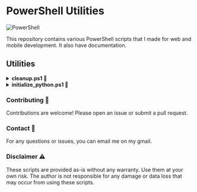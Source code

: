 # PowerShell Utilities

![PowerShell](https://img.shields.io/badge/PowerShell-5391FE?style=for-the-badge&logo=powershell&logoColor=white)

This repository contains various PowerShell scripts that I made for web and mobile development. It also have documentation.

## Utilities

<details>
<summary><strong>cleanup.ps1 🧹</strong></summary>

The `cleanup.ps1` script will remove specific folders from a given directory. I made this script because of the slow deletion of cache folders in my nextjs projects on Windows 11 file explorer.

> **Note**: Ensure you have the necessary permissions to delete folders in the specified directory.

### Usage

To run this script in PowerShell, navigate to the directory containing the script and execute the following command:

```powershell
.\cleanup.ps1
```

### Parameters

- `-path`: Specifies the root directory where the cleanup should start. Defaults to the current directory.
- `-dryRun`: If specified, the script will only display the folders that would be removed without actually deleting them.
- `-verbose`: If specified, the script will display additional information about the folders being scanned.

### Example

```powershell
.\cleanup.ps1 -path "C:\Projects\MyApp" -dryRun -verbose
```

### Features ✨

- **Interactive Folder Selection**: Prompts the user to enter the folders to remove.
- **Folder Existence Check**: Verifies if the specified folders exist before proceeding.
- **Confirmation Prompt**: Asks for final confirmation before deleting the folders.
- **Progress Display**: Shows the progress of the cleanup operation.
- **Size Calculation**: Calculates and displays the size of the folders being removed.

### Script Details 📝

The script performs the following steps:

1. Prompts the user to enter the folders to remove.
2. Checks if the specified folders exist.
3. Asks for final confirmation before proceeding.
4. Recursively scans the specified directory and removes the specified folders.
5. Displays the total size of the removed folders and the time taken for the cleanup.

### Notes

- Use the `-dryRun` switch to preview the folders that will be deleted without actually removing them.
</details>

<details>
<summary><strong>initialize_python.ps1 🐍</strong></summary>

The `initialize_python.ps1` script will set up a Python virtual environment, check python versions and create initial Python files. I made this to instantiate python with virtual environments quickly.

> **Note**: Ensure you have Python installed on your system.

### Usage

To run this script in PowerShell, navigate to the directory containing the script and execute the following command:

```powershell
.\initialize_python.ps1
```

### Features ✨

- **Virtual Environment Creation**: Creates a Python virtual environment in the specified directory.
- **Python Version Selection**: Prompts the user to select the Python version for the virtual environment.
- **Initial File Creation**: Creates `main.py` and `__init__.py` files in the project directory.

### Script Details 📝

The script performs the following steps:

1. Checks if Python is installed and retrieves its version.
2. Checks if `virtualenv` is installed, and installs it if necessary.
3. Lists available Python versions and prompts the user to select one.
4. Creates a irtual environment  using the selected Python version5. Activates the virtual environment.
6. Creates `main.py` and `__init__.py` files in the project directory.

### Notes

- Ensure you have the necessary permissions to create files and directories in the specified path.
</details>

### Contributing 🤝

Contributions are welcome! Please open an issue or submit a pull request.

### Contact 📧

For any questions or issues, you can email me on my gmail.

### Disclaimer ⚠️

These scripts are provided as-is without any warranty. Use them at your own risk. The author is not responsible for any damage or data loss that may occur from using these scripts.
